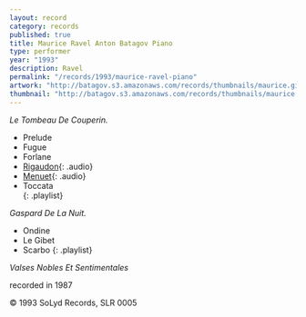 ```yaml
---
layout: record
category: records
published: true
title: Maurice Ravel Anton Batagov Piano
type: performer
year: "1993"
description: Ravel
permalink: "/records/1993/maurice-ravel-piano"
artwork: "http://batagov.s3.amazonaws.com/records/thumbnails/maurice.gif"
thumbnail: "http://batagov.s3.amazonaws.com/records/thumbnails/maurice.gif"
---
```


_Le Tombeau De Couperin._  	 

- Prelude	
- Fugue	
- Forlane	
- [Rigaudon](http://batagov.s3.amazonaws.com/records/sounds/menuet.mp3){: .audio}
- [Menuet](http://batagov.s3.amazonaws.com/records/sounds/rigaudon.mp3){: .audio}
- Toccata	
{: .playlist}

_Gaspard De La Nuit._   

- Ondine
- Le Gibet
- Scarbo
{: .playlist}

_Valses Nobles Et Sentimentales_  

recorded in 1987  

© 1993 SoLyd Records, SLR 0005